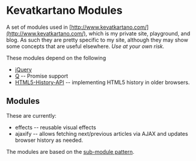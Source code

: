 Kevatkartano Modules
====================

A set of modules used in [http://www.kevatkartano.com/](http://www.kevatkartano.com/), which is my private site, playground, and blog. As such they are pretty specific to my site, although they may show some concepts that are useful elsewhere. *Use at your own risk.*

These modules depend on the following
* [jQuery](http://jquery.com)
* [Q](https://github.com/kriskowal/q) -- Promise support
* [HTML5-History-API](https://github.com/devote/HTML5-History-API) -- implementing HTML5 history in older browsers.
	
Modules
-------
These are currently:
* effects -- reusable visual effects 
* ajaxify -- allows fetching next/previous articles via AJAX and updates browser history as needed.

The modules are based on the [sub-module pattern](http://www.adequatelygood.com/2010/3/JavaScript-Module-Pattern-In-Depth).
